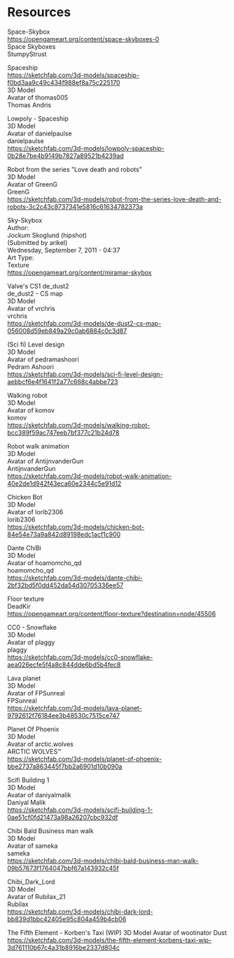 # Resources

Space-Skybox  
https://opengameart.org/content/space-skyboxes-0  
Space Skyboxes  
StumpyStrust  

Spaceship  
https://sketchfab.com/3d-models/spaceship-f0bd3aa9c49c434f988ef8a75c225170  
3D Model  
Avatar of thomas005  
Thomas Andris  

Lowpoly - Spaceship  
3D Model  
Avatar of danielpaulse  
danielpaulse  
https://sketchfab.com/3d-models/lowpoly-spaceship-0b28e7be4b9149b7827a89521b4239ad  

Robot from the series "Love death and robots"  
3D Model  
Avatar of GreenG  
GreenG  
https://sketchfab.com/3d-models/robot-from-the-series-love-death-and-robots-3c2c43c8737341e5816c61634782373a  

Sky-Skybox  
Author:  
Jockum Skoglund (hipshot)  
(Submitted by arikel)  
Wednesday, September 7, 2011 - 04:37  
Art Type:  
Texture  
https://opengameart.org/content/miramar-skybox  

Valve's CS1 de_dust2  
de_dust2 - CS map  
3D Model  
Avatar of vrchris  
vrchris  
https://sketchfab.com/3d-models/de-dust2-cs-map-056008d59eb849a29c0ab6884c0c3d87  

(Sci fi) Level design  
3D Model  
Avatar of pedramashoori  
Pedram Ashoori  
https://sketchfab.com/3d-models/sci-fi-level-design-aebbcf6e4f1641f2a77c668c4abbe723  

Walking robot  
3D Model  
Avatar of komov  
komov  
https://sketchfab.com/3d-models/walking-robot-bcc389f59ac747eeb7bf377c21b24d78  

Robot walk animation  
3D Model  
Avatar of AntijnvanderGun  
AntijnvanderGun  
https://sketchfab.com/3d-models/robot-walk-animation-40e2de1d942f43eca60e2344c5e91d12  

Chicken Bot  
3D Model  
Avatar of lorib2306  
lorib2306  
https://sketchfab.com/3d-models/chicken-bot-84e54e73a9a842d89198edc1acf1c900  

Dante ChiBi  
3D Model  
Avatar of hoamomcho_qd  
hoamomcho_qd  
https://sketchfab.com/3d-models/dante-chibi-2bf32bd5f0dd452da54d30705336ee57  

Floor texture  
DeadKir  
https://opengameart.org/content/floor-texture?destination=node/45506  

CC0 - Snowflake  
3D Model  
Avatar of plaggy  
plaggy  
https://sketchfab.com/3d-models/cc0-snowflake-aea026ecfe5f4a8c844dde6bd5b4fec8  

Lava planet  
3D Model  
Avatar of FPSunreal  
FPSunreal  
https://sketchfab.com/3d-models/lava-planet-9792612f76184ee3b48530c7515ce747  

Planet Of Phoenix  
3D Model  
Avatar of arctic.wolves  
ARCTIC WOLVES™  
https://sketchfab.com/3d-models/planet-of-phoenix-bbe2737a863445f7bb2a6901d10b090a  

Scifi Building 1  
3D Model  
Avatar of daniyalmalik  
Daniyal Malik  
https://sketchfab.com/3d-models/scifi-building-1-0ae51cf0fd21473a98a26207cbc932df 

Chibi Bald Business man walk  
3D Model  
Avatar of sameka  
sameka  
https://sketchfab.com/3d-models/chibi-bald-business-man-walk-09b57673f1764047bbf67a143932c45f  

Chibi_Dark_Lord  
3D Model  
Avatar of Rubilax_21  
Rubilax  
https://sketchfab.com/3d-models/chibi-dark-lord-bb839d1bbc42405e95c804a459b4cb06  

The Fifth Element - Korben's Taxi (WIP)
3D Model
Avatar of wootinator
Dust
https://sketchfab.com/3d-models/the-fifth-element-korbens-taxi-wip-3d761110b67c4a31b8916be2337d804c